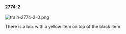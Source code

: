 #### 2774-2
![train-2774-2-0.png](https://github.com/lil-lab/nlvr/raw/master/nlvr/train/images/12/train-2774-2-0.png "train-2774-2-0.png")

There is a box with a yellow item on top of the black item.
